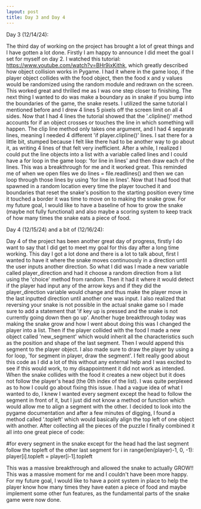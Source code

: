 ```yaml
---
layout: post
title: Day 3 and Day 4
---
```


Day 3 (12/14/24):

The third day of working on the project has brought a lot of great things and I have gotten a lot done. Firstly I am happy to announce I did meet the goal I set for myself on day 2. I watched this tutorial: https://www.youtube.com/watch?v=BHr9jxKithk, which greatly described how object collision works in Pygame. I had it where in the game loop, if the player object collides with the food object, then the food x and y values would be randomized using the random module and redrawn on the screen. This worked great and thrilled me as I was one step closer to finishing. The next thing I wanted to do was make a boundary as in snake if you bump into the boundaries of the game, the snake resets. I utilized the same tutorial I mentioned before and I drew 4 lines 5 pixels off the screen limit on all 4 sides.
Now that I had 4 lines the tutorial showed that the '.clipline()' method accounts for if an object crosses or touches the line in which something will happen. The clip line method only takes one argument, and I had 4 separate lines, meaning I needed 4 different 'if player.clipline()' lines. I sat there for a little bit, stumped because I felt like there had to be another way to go about it, as writing 4 lines of that felt very inefficient. After a while, I realized I could put the line objects into a list with a variable called lines and I could have a for loop in the game loop: 'for line in lines' and then draw each of the lines. This was a breakthrough for me and it worked great. This reminded me of when we open files we do lines = file.readlines() and then we can loop through those lines by using 'for line in lines'. Now that I had food that spawned in a random location every time the player touched it and boundaries that reset the snake's position to the starting position every time it touched a border it was time to move on to making the snake grow. For my future goal, I would like to have a baseline of how to grow the snake (maybe not fully functional) and also maybe a scoring system to keep track of how many times the snake eats a piece of food.

Day 4 (12/15/24) and a bit of (12/16/24):

Day 4 of the project has been another great day of progress, firstly I do want to say that I did get to meet my goal for this day after a long time working. This day I got a lot done and there is a lot to talk about, first I wanted to have it where the snake moves continuously in a direction until the user inputs another direction. So what I did was I made a new variable called player_direction and had it choose a random direction from a list using the 'choice' method from random. Then it had it where it would detect if the player had input any of the arrow keys and if they did the player_direction variable would change and thus make the player move in the last inputted direction until another one was input. I also realized that reversing your snake is not possible in the actual snake game so I made sure to add a statement that 'if key up is pressed and the snake is not currently going down then go up'. Another huge breakthrough today was making the snake grow and how I went about doing this was I changed the player into a list. Then if the player collided with the food I made a new object called 'new_segment' which would inherit all the characteristics such as the position and shape of the last segment. Then I would append this segment to the player object. I also made sure to draw the player by using a for loop, 'for segment in player, draw the segment'. I felt really good about this code as I did a lot of this without any external help and I was excited to see if this would work, to my disappointment it did not work as intended. When the snake collides with the food it creates a new object but it does not follow the player's head (the 0th index of the list). I was quite perplexed as to how I could go about fixing this issue. I had a vague idea of what I wanted to do, I knew I wanted every segment except the head to follow the segment in front of it, but I just did not know a method or function which would allow me to align a segment with the other. I decided to look into the pygame documentation and after a few minutes of digging, I found a method called '.topleft' which would basically align the top left of one object with another. After collecting all the pieces of the puzzle I finally combined it all into one great piece of code:  

#for every segment in the snake except for the head had the last segment follow the topleft of the other last segment
    for i in range(len(player)-1, 0, -1):
        player[i].topleft = player[i-1].topleft

This was a massive breakthrough and allowed the snake to actually GROW!! This was a massive moment for me and I couldn't have been more happy. For my future goal, I would like to have a point system in place to help the player know how many times they have eaten a piece of food and maybe implement some other fun features, as the fundamental parts of the snake game were now done.

